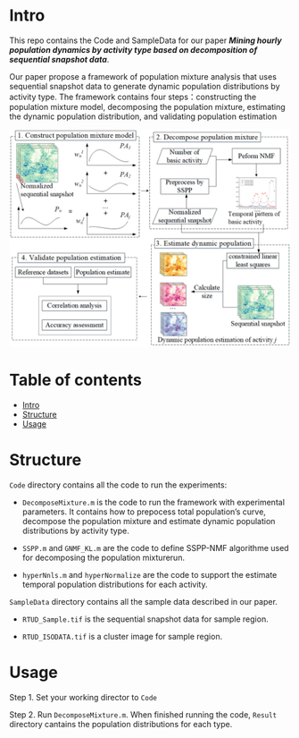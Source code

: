 # Intro

This repo contains the Code and SampleData for our paper ***Mining hourly population dynamics by activity type based on decomposition of sequential snapshot data***.

Our paper propose a framework of population mixture analysis that uses sequential snapshot data to generate dynamic population distributions by activity type. The framework contains four steps：constructing the population mixture model, decomposing the population mixture, estimating the dynamic population distribution, and validating population estimation
  
![Framework](/img/framework.png)

# Table of contents

- [Intro](#intro)
- [Structure](#structure)
- [Usage](#usage)

# Structure
`Code` directory contains all the code to run the experiments:

+ `DecomposeMixture.m` is the code to run the framework with experimental parameters. It contains how to prepocess total population’s curve, decompose the population mixture and estimate dynamic population distributions by activity type.

+ `SSPP.m` and `GNMF_KL.m` are the code to define SSPP-NMF algorithme used for decomposing the population mixturerun.

+ `hyperNnls.m` and `hyperNormalize` are the code to support the estimate temporal population distributions for each activity.

`SampleData` directory contains all the sample data described in our paper.

+ `RTUD_Sample.tif` is the sequential snapshot data for sample region.

+ `RTUD_ISODATA.tif` is a cluster image for sample region.

# Usage
Step 1. Set your working director to `Code`

Step 2. Run `DecomposeMixture.m`. 
When finished running the code, `Result` directory cantains the population distributions for each type.




